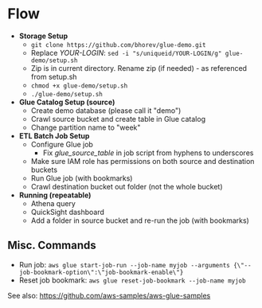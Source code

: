 # Flow

* **Storage Setup**
    * `git clone https://github.com/bhorev/glue-demo.git`
    * Replace _YOUR-LOGIN_: `sed -i "s/uniqueid/YOUR-LOGIN/g" glue-demo/setup.sh`
    * Zip is in current directory. Rename zip (if needed) - as referenced from setup.sh
    * `chmod +x glue-demo/setup.sh`
    * `./glue-demo/setup.sh`
* **Glue Catalog Setup (source)**
   * Create demo database (please call it "demo")
   * Crawl source bucket and create table in Glue catalog
   * Change partition name to "week"
* **ETL Batch Job Setup**
   * Configure Glue job
       * Fix _glue_source_table_ in job script from hyphens to underscores
   * Make sure IAM role has permissions on both source and destination buckets
   * Run Glue job (with bookmarks)
   * Crawl destination bucket out folder (not the whole bucket)
* **Running (repeatable)**
   * Athena query
   * QuickSight dashboard
   * Add a folder in source bucket and re-run the job (with bookmarks)

## Misc. Commands
* Run job: `aws glue start-job-run --job-name myjob --arguments {\"--job-bookmark-option\":\"job-bookmark-enable\"}`
* Reset job bookmark: `aws glue reset-job-bookmark --job-name myjob`

See also: https://github.com/aws-samples/aws-glue-samples
